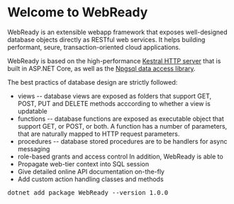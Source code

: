# Welcome to WebReady  

WebReady is an extensible webapp framework that exposes well-designed database objects directly as RESTful web services.
It helps building performant, seure, transaction-oriented cloud applications. 

WebReady is based on the high-performance [Kestral HTTP server](https://github.com/aspnet/AspNetCore/tree/master/src/Servers/Kestrel) that is built in ASP.NET Core, as well as the [Npgsql data access library](https://www.npgsql.org/).

The best practics of database design are strictly followed:
* views -- database views are exposed as folders that support GET, POST, PUT and DELETE methods acccording to whether a view is updatable
* functions -- database functions are exposed as executable object that support GET, or POST, or both. A function has a number of parameters, that are naturally mapped to HTTP request parameters.
* procedures -- database stored procedures are to be handlers for async messaging
* role-based grants and access control
In addition, WebReady is able to
* Propagate web-tier context into SQL session
* Give detailed online API documentation on-the-fly
* Add custom action handling classes and methods 


<pre>
dotnet add package WebReady --version 1.0.0
</pre>
